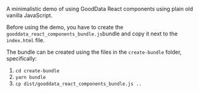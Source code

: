 A minimalistic demo of using GoodData React components using plain old
vanilla JavaScript.

Before using the demo, you have to create the `gooddata_react_components_bundle.js`bundle and copy it next to the `index.html` file.

The bundle can be created using the files in the `create-bundle` folder, specifically:

1. `cd create-bundle`
2. `yarn bundle`
3. `cp dist/gooddata_react_components_bundle.js ..`